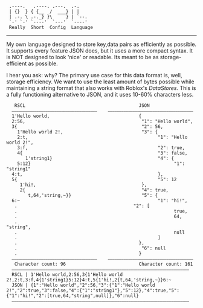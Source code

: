```
 .----.   .----. .---.  .-.   
 | {}  } { {__  /  ___} | |   
 | .-. \ .-._} }\     } | `--.
 `-' `-' `----'  `---'  `----'
 Really  Short  Config  Language
```
---
 
 My own language designed to store key,data pairs as efficiently as possible. It supports every feature JSON does, but it uses a more compact syntax.
 It is NOT designed to look 'nice' or readable. Its meant to be as storage-efficient as possible.
 
 I hear you ask: why?
 The primary use case for this data format is, well, storage efficiency. We want to use the least amount of bytes possible while maintaining a string format 
 that also works with Roblox's *DataStores*.
 This is a fully functioning alternative to JSON, and it uses 10-60% characters less.

 ```
    RSCL                                          JSON                                      
   ⎯⎯⎯⎯⎯⎯⎯⎯⎯⎯⎯⎯⎯⎯⎯⎯⎯⎯⎯⎯⎯⎯⎯⎯⎯⎯⎯⎯⎯⎯⎯⎯⎯⎯⎯⎯⎯⎯    ⎯⎯⎯⎯⎯⎯⎯⎯⎯⎯⎯⎯⎯⎯⎯⎯⎯⎯⎯⎯⎯⎯⎯⎯⎯⎯⎯⎯⎯⎯⎯⎯⎯⎯⎯⎯⎯⎯
   1'Hello world,                                 {                                         
   2:56,                                           "1": "Hello world",
   3{                                              "2": 56,
     1'Hello world 2!,                             "3": {
     2:t,                                                "1": "Hello world 2!",
     3:f,                                                "2": true,
     4{                                                  "3": false,
        1'string1}                                       "4": {
     5:12}                                                     "1": "string1"
   4:t,                                                  },
   5{                                                    "5": 12
      1'hi!,                                       },
      2{                                           "4": true,
         t,64,'string,~}}                          "5": {
   6:~                                                   "1": "hi!",
	.			    	                        "2": [
	.                                                          true,
	.                                                          64,
	.                                                          "string",
	.                                                          null
	.                                                    ]
	.	                                          },
	.                                              "6": null
	.                                             }
   ⎯⎯⎯⎯⎯⎯⎯⎯⎯⎯⎯⎯⎯⎯⎯⎯⎯⎯⎯⎯⎯⎯⎯⎯⎯⎯⎯⎯⎯⎯⎯⎯⎯⎯⎯⎯⎯⎯    ⎯⎯⎯⎯⎯⎯⎯⎯⎯⎯⎯⎯⎯⎯⎯⎯⎯⎯⎯⎯⎯⎯⎯⎯⎯⎯⎯⎯⎯⎯⎯⎯⎯⎯⎯⎯⎯⎯
    Character count: 96                           Character count: 161
   ⎯⎯⎯⎯⎯⎯⎯⎯⎯⎯⎯⎯⎯⎯⎯⎯⎯⎯⎯⎯⎯⎯⎯⎯⎯⎯⎯⎯⎯⎯⎯⎯⎯⎯⎯⎯⎯⎯⎯⎯⎯⎯⎯⎯⎯⎯⎯⎯⎯⎯⎯⎯⎯⎯⎯⎯⎯⎯⎯⎯⎯⎯⎯⎯⎯⎯⎯⎯⎯⎯⎯⎯⎯⎯⎯⎯⎯⎯⎯
   RSCL | 1'Hello world,2:56,3{1'Hello world 2!,2:t,3:f,4{1'string1}5:12}4:t,5{1'hi!,2{t,64,'string,~}}6:~
   JSON | {1":"Hello world","2":56,"3":{"1":"Hello world 2!","2":true,"3":false,"4":{"1":"string1"},"5":12},"4":true,"5":{"1":"hi!","2":[true,64,"string",null]},"6":null}
   ⎯⎯⎯⎯⎯⎯⎯⎯⎯⎯⎯⎯⎯⎯⎯⎯⎯⎯⎯⎯⎯⎯⎯⎯⎯⎯⎯⎯⎯⎯⎯⎯⎯⎯⎯⎯⎯⎯⎯⎯⎯⎯⎯⎯⎯⎯⎯⎯⎯⎯⎯⎯⎯⎯⎯⎯⎯⎯⎯⎯⎯⎯⎯⎯⎯⎯⎯⎯⎯⎯⎯⎯⎯⎯⎯⎯⎯⎯⎯
```

